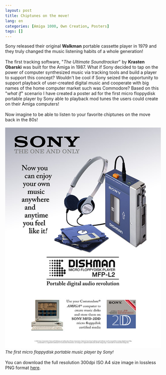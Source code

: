 ```yaml
---
layout: post
title: Chiptunes on the move!
lang: en
categories: [Amiga 1000, Own Creation, Posters]
tags: []
---
```

Sony released their original **Walkman** portable cassette player in 1979 and they truly changed the music listening habits of a whole generation!
<br><br>
The first tracking software, "*The Ultimate Soundtracker*" by **Krasten Obarski** was built for the Amiga in 1987. What if Sony decided to tap on the power of computer synthesized music via tracking tools and build a player to support this concept? Wouldn't be cool if Sony seized the opportunity to support playback of user-created digital music and cooperate with big names of the home computer market such was Commodore?  Based on this "*what if*" scenario I have created a poster ad for the first micro floppydisk portable player by Sony able to playback mod tunes the users could create on their Amiga computers!
<br><br>
Now imagine to be able to listen to your favorite chiptunes on the move back in the 80s!
<br><br>
<img src="\assets\img\post_previews\38-Sony-Diskman-Amiga-MOD-Player-poster.jpg"><br>
<span style="font-size:small; font-style: italic">The first micro floppydisk portable music player by Sony!</span>
<br><br>
You can download the full resolution 300dpi ISO A4 size image in lossless PNG format <a href="https://app.box.com/s/2btjydfh0aohz5n7qnphonrm07si1pwo" target="_blank">here</a>.